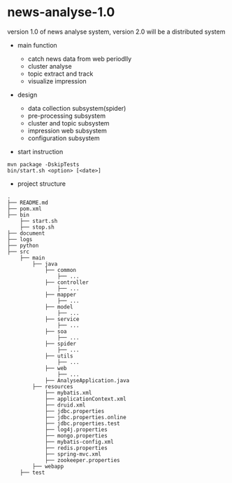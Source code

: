 # news-analyse-1.0
version 1.0 of news analyse system, version 2.0 will be a distributed system

- main function
  - catch news data from web periodlly
  - cluster analyse
  - topic extract and track
  - visualize impression
  
- design
  - data collection subsystem(spider)
  - pre-processing subsystem
  - cluster and topic subsystem
  - impression web subsystem
  - configuration subsystem

- start instruction
```
mvn package -DskipTests
bin/start.sh <option> [<date>]
```
  
- project structure
```
.
├── README.md
├── pom.xml
├── bin
    ├── start.sh
    ├── stop.sh
├── document
├── logs
├── python
├── src
    ├── main
        ├── java
            ├── common
                ├── ...
            ├── controller
                ├── ...
            ├── mapper
                ├── ...
            ├── model
                ├── ...
            ├── service
                ├── ...
            ├── soa
                ├── ...
            ├── spider
                ├── ...
            ├── utils
                ├── ...
            ├── web
                ├── ...
            ├── AnalyseApplication.java
        ├── resources
            ├── mybatis.xml
            ├── applicationContext.xml
            ├── druid.xml
            ├── jdbc.properties
            ├── jdbc.properties.online
            ├── jdbc.properties.test
            ├── log4j.properties
            ├── mongo.properties
            ├── mybatis-config.xml
            ├── redis.properties
            ├── spring-mvc.xml
            ├── zookeeper.properties
        ├── webapp
    ├── test

```
